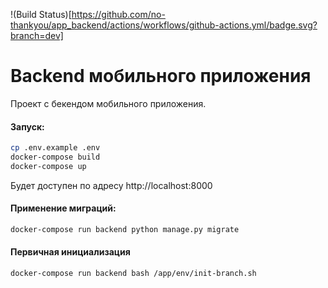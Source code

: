 !(Build Status)[https://github.com/no-thankyou/app_backend/actions/workflows/github-actions.yml/badge.svg?branch=dev]
# Backend мобильного приложения
Проект с бекендом мобильного приложения.

#### Запуск:
```bash
cp .env.example .env
docker-compose build
docker-compose up
```

Будет доступен по адресу http://localhost:8000

#### Применение миграций:
```bash
docker-compose run backend python manage.py migrate
```


#### Первичная инициализация
```bash
docker-compose run backend bash /app/env/init-branch.sh
```
